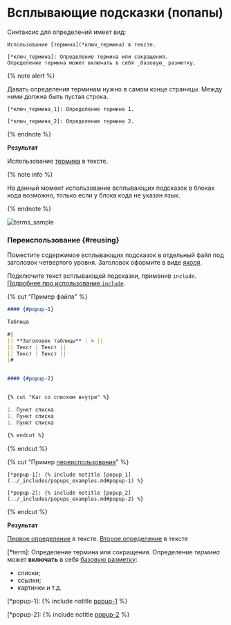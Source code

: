 # Всплывающие подсказки (попапы)

Синтаксис для определений имеет вид:

```
Использование [термина](*ключ_термина) в тексте.

[*ключ_термина]: Определение термина или сокращения.
Определение термина может включать в себя _базовую_ разметку.
```

{% note alert %}

Давать определения терминам нужно в самом конце страницы. Между ними должна быть пустая строка.

```
[*ключ_термина_1]: Определение термина 1.

[*ключ_термина_2]: Определение термина 2.
```

{% endnote %}


**Результат**

Использование [термина](*term) в тексте.

{% note info %}

На данный момент использование всплывающих подсказок в блоках кода возможно, только если у блока кода не указан язык.

{% endnote %}

![terms_sample](../_images/terms_sample.png)

### Переиспользование {#reusing}

Поместите содержимое всплывающих подсказок в отдельный файл под заголовок четвертого уровня. Заголовок оформите в виде [якоря](base.md#anchor).

Подключите текст всплывающей подсказки, применив `include`. [Подробнее про использование `include`](../project/includes.md).

{% cut "Пример файла" %}

```markdown
#### {#popup-1}

Таблица

#|
|| **Заголовок таблицы** | > ||
|| Текст | Текст ||
|| Текст | Текст ||
|#


#### {#popup-2}


{% cut "Кат со списком внутри" %}

1. Пункт списка
1. Пункт списка
1. Пункт списка

{% endcut %}
```

{% endcut %}


{% cut "Пример [переиспользования](../project/includes.md)" %}

```
[*popup-1]: {% include notitle [popup_1](../_includes/popups_examples.md#popup-1) %}

[*popup-2]: {% include notitle [popup_2](../_includes/popups_examples.md#popup-2) %}
```

{% endcut %}


**Результат**

[Первое определение](*popup-1) в тексте. [Второе определение](*popup-2) в тексте

[*term]: Определение термина или сокращения.
Определение _термина_ может **включать** в себя [базовую разметку](base.md):
* списки;
* ссылки;
* картинки и т.д.

[*popup-1]: {% include notitle [popup-1](../_includes/popups_examples.md#popup-1) %}

[*popup-2]: {% include notitle [popup-2](../_includes/popups_examples.md#popup-2) %}
